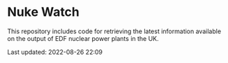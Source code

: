 # Nuke Watch

This repository includes code for retrieving the latest information available on the output of EDF nuclear power plants in the UK.

Last updated: 2022-08-26 22:09